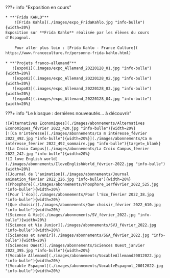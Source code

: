 ???+ info "Exposition en cours"
    
    * **"Frida KAHLO"**
        ![Frida Kahlo](./images/expo_FridaKahlo.jpg "info-bulle"){width=20%}
	Exposition sur **Frida Kahlo** réalisée par les élèves du cours d'Espagnol.
		
        Pour aller plus loin : [Frida Kahlo - France Culture]( https://www.franceculture.fr/personne-frida-kahlo.html)
	
    * **"Projets franco-allemand"**
       ![expo01](.images/expo_Allemand_20220128_01.jpg "info-bulle"){width=20%}
       ![expo02](.images/expo_Allemand_20220128_02.jpg "info-bulle"){width=20%}
       ![expo03](.images/expo_Allemand_20220128_03.jpg "info-bulle"){width=20%}
       ![expo04](.images/expo_Allemand_20220128_04.jpg "info-bulle"){width=20%}

???+ info "Le kiosque : dernières nouveautés... à découvrir"
   
    ![Alternatives Economiques](./images/abonnements/Alternatives Economiques_février 2022_420.jpg "info-bulle"){width=20%}
    [![Ca m'intéresse](./images/abonnements/Ca m intéresse_février 2022_492.jpg "info-bulle"){width=20%}](./images/abonnements/Ca m intéresse_février 2022_492_sommaire.jpg "info-bulle"){target=_blank}
    ![La Croix Campus](./images/abonnements/La Croix Campus_février 2022_242.jpg "info-bulle"){width=20%}
    ![I love English world](./images/abonnements/IloveEnglishWorld_février-2022.jpg "info-bulle"){width=20%}
    ![Journal de l'animation](./images/abonnements/Journal animation_février 2022_226.jpg "info-bulle"){width=20%}
    ![Phosphore](./images/abonnements/Phosphore_1erfévrier_2022_525.jpg "info-bulle"){width=20%}
    ![Pour l'éco](./images/abonnements/Pour l'Eco_février 2022_38.jpg "info-bulle"){width=20%}
    ![Que choisir](./images/abonnements/Que choisir_février 2022_610.jpg "info-bulle"){width=20%}
    ![Science & Vie](./images/abonnements/SV_février_2022.jpg "info-bulle"){width=20%}
    ![Science et Vie Junior](./images/abonnements/SVJ_février_2022.jpg "info-bulle"){width=20%}
    ![Sciences et avenir](./images/abonnements/S&A_février_2022.jpg "info-bulle"){width=20%}
    ![Sciences Ouest](./images/abonnements/Sciences Ouest_janvier 2022_395.jpg "info-bulle"){width=20%}
    ![Vocable Allemand](./images/abonnements/VocableAllemand20012022.jpg "info-bulle"){width=20%}
    ![Vocable Espagnol](./images/abonnements/VocableEspagnol_20012022.jpg "info-bulle"){width=20%}
    
    
    

    
	





